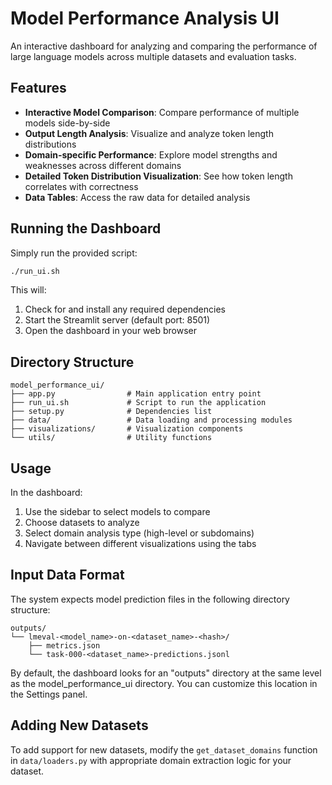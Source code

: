 # Model Performance Analysis UI

An interactive dashboard for analyzing and comparing the performance of large language models across multiple datasets and evaluation tasks.

## Features

- **Interactive Model Comparison**: Compare performance of multiple models side-by-side
- **Output Length Analysis**: Visualize and analyze token length distributions
- **Domain-specific Performance**: Explore model strengths and weaknesses across different domains
- **Detailed Token Distribution Visualization**: See how token length correlates with correctness
- **Data Tables**: Access the raw data for detailed analysis

## Running the Dashboard

Simply run the provided script:

```bash
./run_ui.sh
```

This will:
1. Check for and install any required dependencies
2. Start the Streamlit server (default port: 8501)
3. Open the dashboard in your web browser

## Directory Structure

```
model_performance_ui/
├── app.py                # Main application entry point
├── run_ui.sh             # Script to run the application
├── setup.py              # Dependencies list
├── data/                 # Data loading and processing modules
├── visualizations/       # Visualization components
└── utils/                # Utility functions
```

## Usage

In the dashboard:

1. Use the sidebar to select models to compare
2. Choose datasets to analyze
3. Select domain analysis type (high-level or subdomains)
4. Navigate between different visualizations using the tabs

## Input Data Format

The system expects model prediction files in the following directory structure:

```
outputs/
└── lmeval-<model_name>-on-<dataset_name>-<hash>/
    ├── metrics.json
    └── task-000-<dataset_name>-predictions.jsonl
```

By default, the dashboard looks for an "outputs" directory at the same level as the model_performance_ui directory. You can customize this location in the Settings panel.

## Adding New Datasets

To add support for new datasets, modify the `get_dataset_domains` function in `data/loaders.py` with appropriate domain extraction logic for your dataset. 